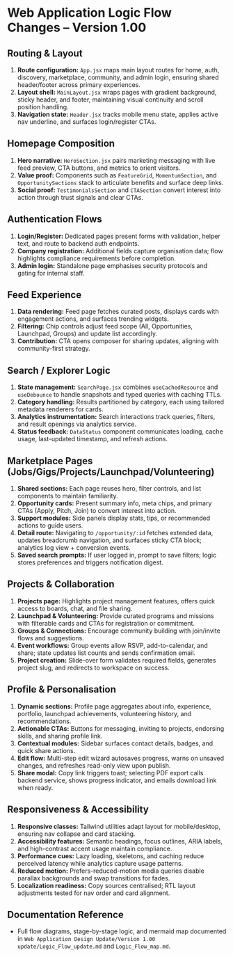 # Web Application Logic Flow Changes – Version 1.00

## Routing & Layout
1. **Route configuration:** `App.jsx` maps main layout routes for home, auth, discovery, marketplace, community, and admin login, ensuring shared header/footer across primary experiences.
2. **Layout shell:** `MainLayout.jsx` wraps pages with gradient background, sticky header, and footer, maintaining visual continuity and scroll position handling.
3. **Navigation state:** `Header.jsx` tracks mobile menu state, applies active nav underline, and surfaces login/register CTAs.

## Homepage Composition
1. **Hero narrative:** `HeroSection.jsx` pairs marketing messaging with live feed preview, CTA buttons, and metrics to orient visitors.
2. **Value proof:** Components such as `FeatureGrid`, `MomentumSection`, and `OpportunitySections` stack to articulate benefits and surface deep links.
3. **Social proof:** `TestimonialsSection` and `CTASection` convert interest into action through trust signals and clear CTAs.

## Authentication Flows
1. **Login/Register:** Dedicated pages present forms with validation, helper text, and route to backend auth endpoints.
2. **Company registration:** Additional fields capture organisation data; flow highlights compliance requirements before completion.
3. **Admin login:** Standalone page emphasises security protocols and gating for internal staff.

## Feed Experience
1. **Data rendering:** Feed page fetches curated posts, displays cards with engagement actions, and surfaces trending widgets.
2. **Filtering:** Chip controls adjust feed scope (All, Opportunities, Launchpad, Groups) and update list accordingly.
3. **Contribution:** CTA opens composer for sharing updates, aligning with community-first strategy.

## Search / Explorer Logic
1. **State management:** `SearchPage.jsx` combines `useCachedResource` and `useDebounce` to handle snapshots and typed queries with caching TTLs.
2. **Category handling:** Results partitioned by category, each using tailored metadata renderers for cards.
3. **Analytics instrumentation:** Search interactions track queries, filters, and result openings via analytics service.
4. **Status feedback:** `DataStatus` component communicates loading, cache usage, last-updated timestamp, and refresh actions.

## Marketplace Pages (Jobs/Gigs/Projects/Launchpad/Volunteering)
1. **Shared sections:** Each page reuses hero, filter controls, and list components to maintain familiarity.
2. **Opportunity cards:** Present summary info, meta chips, and primary CTAs (Apply, Pitch, Join) to convert interest into action.
3. **Support modules:** Side panels display stats, tips, or recommended actions to guide users.
4. **Detail route:** Navigating to `/opportunity/:id` fetches extended data, updates breadcrumb navigation, and surfaces sticky CTA block; analytics log view + conversion events.
5. **Saved search prompts:** If user logged in, prompt to save filters; logic stores preferences and triggers notification digest.

## Projects & Collaboration
1. **Projects page:** Highlights project management features, offers quick access to boards, chat, and file sharing.
2. **Launchpad & Volunteering:** Provide curated programs and missions with filterable cards and CTAs for registration or commitment.
3. **Groups & Connections:** Encourage community building with join/invite flows and suggestions.
4. **Event workflows:** Group events allow RSVP, add-to-calendar, and share; state updates list counts and sends confirmation email.
5. **Project creation:** Slide-over form validates required fields, generates project slug, and redirects to workspace on success.

## Profile & Personalisation
1. **Dynamic sections:** Profile page aggregates about info, experience, portfolio, launchpad achievements, volunteering history, and recommendations.
2. **Actionable CTAs:** Buttons for messaging, inviting to projects, endorsing skills, and sharing profile link.
3. **Contextual modules:** Sidebar surfaces contact details, badges, and quick share actions.
4. **Edit flow:** Multi-step edit wizard autosaves progress, warns on unsaved changes, and refreshes read-only view upon publish.
5. **Share modal:** Copy link triggers toast; selecting PDF export calls backend service, shows progress indicator, and emails download link when ready.

## Responsiveness & Accessibility
1. **Responsive classes:** Tailwind utilities adapt layout for mobile/desktop, ensuring nav collapse and card stacking.
2. **Accessibility features:** Semantic headings, focus outlines, ARIA labels, and high-contrast accent usage maintain compliance.
3. **Performance cues:** Lazy loading, skeletons, and caching reduce perceived latency while analytics capture usage patterns.
4. **Reduced motion:** Prefers-reduced-motion media queries disable parallax backgrounds and swap transitions for fades.
5. **Localization readiness:** Copy sources centralised; RTL layout adjustments tested for nav order and card alignment.

## Documentation Reference
- Full flow diagrams, stage-by-stage logic, and mermaid map documented in `Web Application Design Update/Version 1.00 update/Logic_Flow_update.md` and `Logic_Flow_map.md`.
